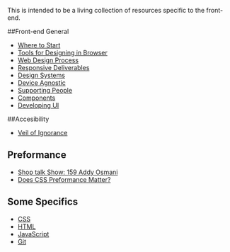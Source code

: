 This is intended to be a living collection of resources specific to the front-end.

##Front-end General
- [Where to Start](http://trentwalton.com/2013/02/07/where-to-start/)
- [Tools for Designing in Browser](http://mrmrs.io/writing/2015/09/25/tools-for-designing-in-the-browser/)
- [Web Design Process](http://mrmrs.io/writing/2015/08/10/designing-for-the-web/)
- [Responsive Deliverables](http://daverupert.com/2013/04/responsive-deliverables/)
- [Design Systems](http://mrmrs.io/writing/2015/10/06/design-systems/)
- [Device Agnostic](http://trentwalton.com/2014/03/10/device-agnostic/)
- [Supporting People](http://mrmrs.io/writing/2015/09/01/supporting-people/)
- [Components](http://jxnblk.com/writing/posts/components/)
- [Developing UI](http://mrmrs.io/writing/2016/04/21/developing-ui/)

##Accesibility
- [Veil of Ignorance](http://mrmrs.io/writing/2016/03/23/the-veil-of-ignorance/)


## Preformance
- [Shop talk Show: 159 Addy Osmani](http://shoptalkshow.com/episodes/159-with-addy-osmani/)
- [Does CSS Preformance Matter?](http://mrmrs.io/writing/2014/12/18/caring/)

## Some Specifics
- [CSS](/css/README.md)
- [HTML](/html/README.md)
- [JavaScript](/js/README.md)
- [Git](/git/README.md)
